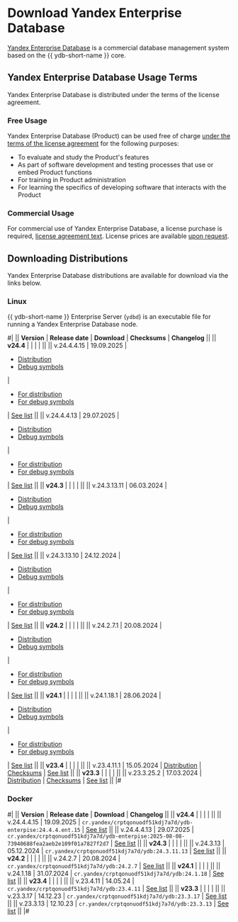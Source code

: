 # Download Yandex Enterprise Database

[Yandex Enterprise Database](https://ydb.yandex.ru) is a commercial database management system based on the {{ ydb-short-name }} core.

## Yandex Enterprise Database Usage Terms

Yandex Enterprise Database is distributed under the terms of the license agreement.

### Free Usage

Yandex Enterprise Database (Product) can be used free of charge [under the terms of the license agreement](https://ясубд.рф/cond/) for the following purposes:

- To evaluate and study the Product's features
- As part of software development and testing processes that use or embed Product functions
- For training in Product administration
- For learning the specifics of developing software that interacts with the Product

### Commercial Usage

For commercial use of Yandex Enterprise Database, a license purchase is required, [license agreement text](https://ясубд.рф/cond-commercial/). License prices are available [upon request](https://forms.yandex.ru/surveys/13735628.a5bd9c7417fe06c03f7130d8863bed569e373119/).

## Downloading Distributions

Yandex Enterprise Database distributions are available for download via the links below.

### Linux

{{ ydb-short-name }} Enterprise Server (`ydbd`) is an executable file for running a Yandex Enterprise Database node.

#|
|| **Version** | **Release date** | **Download** | **Checksums** | **Changelog** ||
|| **v24.4** |  |  |  |  ||
|| v.24.4.4.15 | 19.09.2025 |

- [Distribution](http://binaries.ydb.enterprise.website.yandexcloud.net/builds/24.4.4.ent.15/ydbd-enterpise-24.4.4.ent.15-stable-linux-amd64.tar.xz)
- [Debug symbols](http://binaries.ydb.enterprise.website.yandexcloud.net/builds/24.4.4.ent.15/ydbd-enterpise-24.4.4.ent.15-stable-linux-amd64-debug.tar.xz)

|

- [For distribution](http://binaries.ydb.enterprise.website.yandexcloud.net/builds/24.4.4.ent.15/checksums.txt)
- [For debug symbols](http://binaries.ydb.enterprise.website.yandexcloud.net/builds/24.4.4.ent.15/checksums.debug.txt)

| [See list](../changelog-enterprise.md#24-4-4-15) ||
|| v.24.4.4.13 | 29.07.2025 |

- [Distribution](https://binaries.ясубд.рф/release/24.4.4.13/yasubd-24.4.4.13-linux-amd64.tar.xz)
- [Debug symbols](https://binaries.ясубд.рф/release/24.4.4.13/yasubd-24.4.4.13-linux-amd64-debug.tar.xz)

|

- [For distribution](https://binaries.ясубд.рф/release/24.4.4.13/checksums.txt)
- [For debug symbols](https://binaries.ясубд.рф/release/24.4.4.13/checksums.debug.txt)

| [See list](../changelog-enterprise.md#24-4-4-13) ||
|| **v24.3** |  |  |  |  ||
|| v.24.3.13.11 | 06.03.2024 |

- [Distribution](https://binaries.ясубд.рф/release/24.3.13.11/yasubd-24.3.13.11-linux-amd64.tar.xz)
- [Debug symbols](https://binaries.ясубд.рф/release/24.3.13.11/yasubd-24.3.13.11-linux-amd64-debug.tar.xz)

|

- [For distribution](https://binaries.ясубд.рф/release/24.3.13.11/checksums.txt)
- [For debug symbols](https://binaries.ясубд.рф/release/24.3.13.11/checksums.debug.txt)

| [See list](../changelog-enterprise.md#24-3-13-11) ||
|| v.24.3.13.10 | 24.12.2024 |

- [Distribution](https://binaries.ясубд.рф/release/24.3.13.10/yasubd-24.3.13.10-linux-amd64.tar.xz)
- [Debug symbols](https://binaries.ясубд.рф/release/24.3.13.10/yasubd-24.3.13.10-linux-amd64-debug.tar.xz)

|

- [For distribution](https://binaries.ясубд.рф/release/24.3.13.10/checksums.txt)
- [For debug symbols](https://binaries.ясубд.рф/release/24.3.13.10/checksums.debug.txt)

| [See list](../changelog-enterprise.md#24-3-13-10) ||
|| **v24.2** |  |  |  |  ||
|| v.24.2.7.1 | 20.08.2024 |

- [Distribution](https://binaries.ясубд.рф/release/24.2.7.1/yasubd-24.2.7.1-linux-amd64.tar.xz)
- [Debug symbols](https://binaries.ясубд.рф/release/24.2.7.1/yasubd-24.2.7.1-linux-amd64-debug.tar.xz)

|

- [For distribution](https://binaries.ясубд.рф/release/24.2.7.1/checksums.txt)
- [For debug symbols](https://binaries.ясубд.рф/release/24.2.7.1/checksums.debug.txt)

| [See list](../changelog-enterprise.md#24-2) ||
|| **v24.1** |  |  |  |  ||
|| v.24.1.18.1 | 28.06.2024 |

- [Distribution](https://binaries.ясубд.рф/release/24.1.18.1/yasubd-24.1.18.1-linux-amd64.tar.xz)
- [Debug symbols](https://binaries.ясубд.рф/release/24.1.18.1/yasubd-24.1.18.1-linux-amd64-debug.tar.xz)

|

- [For distribution](https://binaries.ясубд.рф/release/24.1.18.1/checksums.txt)
- [For debug symbols](https://binaries.ясубд.рф/release/24.1.18.1/checksums.debug.txt)

| [See list](../changelog-enterprise.md#24-1) ||
|| **v23.4** |  |  |  |  ||
|| v.23.4.11.1 | 15.05.2024 | [Distribution](https://binaries.ясубд.рф/release/23.4.11.1/yasubd-23.4.11.1-linux-amd64.tar.gz) | [Checksums](https://binaries.ясубд.рф/release/23.4.11.1/checksums.txt) | [See list](../changelog-enterprise.md#23-4) ||
|| **v23.3** |  |  |  |  ||
|| v.23.3.25.2 | 17.03.2024 | [Distribution](https://binaries.ясубд.рф/release/23.3.25.2/yasubd-23.3.25.2-linux-amd64.tar.gz) | [Checksums](https://binaries.ясубд.рф/release/23.3.25.2/checksums.txt) | [See list](../changelog-enterprise.md#23-3) ||
|#

### Docker

#|
|| **Version** | **Release date** | **Download** | **Changelog** ||
|| **v24.4** |  |  |  |  ||
|| v.24.4.4.15 | 19.09.2025 | `cr.yandex/crptqonuodf51kdj7a7d/ydb-enterpise:24.4.4.ent.15` | [See list](../changelog-enterprise.md#24-4-4-15) ||
|| v.24.4.4.13 | 29.07.2025 | `cr.yandex/crptqonuodf51kdj7a7d/ydb-enterpise:2025-08-08-73940688fea2aeb2e109f01a7827f2d7` | [See list](../changelog-enterprise.md#24-4-4-13) ||
|| **v24.3** |  |  |  |  ||
|| v.24.3.13 | 05.12.2024 | `cr.yandex/crptqonuodf51kdj7a7d/ydb:24.3.11.13` | [See list](../changelog-enterprise.md#24-3) ||
|| **v24.2** |  |  |  |  ||
|| v.24.2.7 | 20.08.2024 | `cr.yandex/crptqonuodf51kdj7a7d/ydb:24.2.7` | [See list](../changelog-enterprise.md#24-2) ||
|| **v24.1** |  |  |  |  ||
|| v.24.1.18 | 31.07.2024 | `cr.yandex/crptqonuodf51kdj7a7d/ydb:24.1.18` | [See list](../changelog-enterprise.md#24-1) ||
|| **v23.4** |  |  |  |  ||
|| v.23.4.11 | 14.05.24 | `cr.yandex/crptqonuodf51kdj7a7d/ydb:23.4.11` | [See list](../changelog-enterprise.md#23-4) ||
|| **v23.3** |  |  |  |  ||
|| v.23.3.17 | 14.12.23 | `cr.yandex/crptqonuodf51kdj7a7d/ydb:23.3.17` | [See list](../changelog-server.md#23-3-17) ||
|| v.23.3.13 | 12.10.23 | `cr.yandex/crptqonuodf51kdj7a7d/ydb:23.3.13` | [See list](../changelog-server.md#23-3) ||
|#
